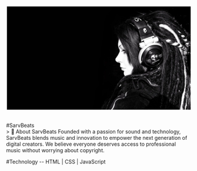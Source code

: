 <p align="center">
  <img src="bg.jpg" width="500"/>
</p></br>
#SarvBeats </br>
> 🧠 About SarvBeats
Founded with a passion for sound and technology, SarvBeats blends music and innovation to empower the next generation of digital creators. We believe everyone deserves access to professional music without worrying about copyright.



#Technology -- HTML | CSS | JavaScript

